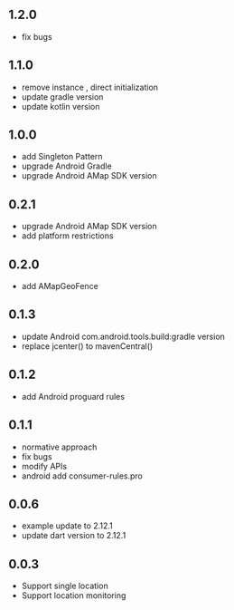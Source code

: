 ## 1.2.0
 * fix bugs
## 1.1.0
 * remove instance , direct initialization
 * update gradle version
 * update kotlin version
## 1.0.0
 * add Singleton Pattern
 * upgrade Android Gradle
 * upgrade Android AMap SDK version
## 0.2.1
 * upgrade Android AMap SDK version
 * add platform restrictions
## 0.2.0
 * add AMapGeoFence
## 0.1.3
 * update Android com.android.tools.build:gradle version
 * replace jcenter() to mavenCentral()
## 0.1.2
  * add Android proguard rules
## 0.1.1
  * normative approach
  * fix bugs
  * modify APIs
  * android add consumer-rules.pro
## 0.0.6
  * example update to  2.12.1
  * update dart version to 2.12.1
## 0.0.3
  * Support single location
  * Support location monitoring